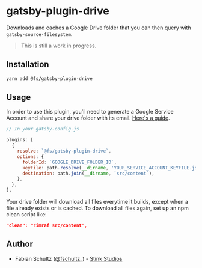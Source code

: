 # gatsby-plugin-drive

Downloads and caches a Google Drive folder that you can then query with `gatsby-source-filesystem`.

> This is still a work in progress.

## Installation

```bash
yarn add @fs/gatsby-plugin-drive
```

## Usage

In order to use this plugin, you'll need to generate a Google Service Account and share your drive folder with its email. [Here's a guide](https://www.twilio.com/blog/2017/03/google-spreadsheets-and-javascriptnode-js.html).

```js
// In your gatsby-config.js

plugins: [
  {
    resolve: `@fs/gatsby-plugin-drive`,
    options: {
      folderId: `GOOGLE_DRIVE_FOLDER_ID`,
      keyFile: path.resolve(__dirname, 'YOUR_SERVICE_ACCOUNT_KEYFILE.json'),
      destination: path.join(__dirname, `src/content`),
    },
  },
],
```

Your drive folder will download all files everytime it builds, except when a file already exists or is cached. To download all files again, set up an npm clean script like:

```json
"clean": "rimraf src/content",
```

## Author

* Fabian Schultz ([@fschultz\_](https://twitter.com/fschultz_)) - [Stink Studios](https://stinkstudios.com)